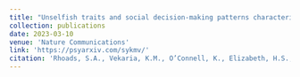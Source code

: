 ```yaml
---
title: "Unselfish traits and social decision-making patterns characterize six populations of real-world extraordinary altruists"
collection: publications
date: 2023-03-10
venue: 'Nature Communications'
link: 'https://psyarxiv.com/sykmv/'
citation: 'Rhoads, S.A., Vekaria, K.M., O’Connell, K., Elizabeth, H.S., Rand, D.G., Kozak Williams, M.N., Marsh, A. A. (2023). Unselfish traits and social decision-making patterns characterize six populations of real-world extraordinary altruists. <i>Nature Communications.</i> '
---
```

